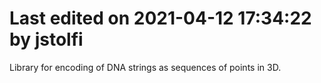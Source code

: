 # Last edited on 2021-04-12 17:34:22 by jstolfi

Library for encoding of DNA strings as sequences of points in 3D.
